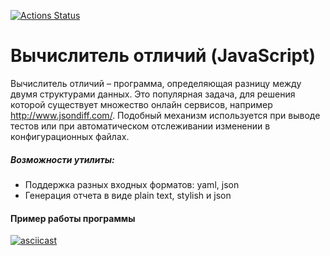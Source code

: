 [![Actions Status](https://github.com/MikhailManzik/frontend-project-lvl2/workflows/hexlet-check/badge.svg)](https://github.com/MikhailManzik/frontend-project-lvl2/actions)

# Вычислитель отличий (JavaScript)

Вычислитель отличий – программа, определяющая разницу между двумя структурами данных. Это популярная задача, для решения которой существует множество онлайн сервисов, например http://www.jsondiff.com/. Подобный механизм используется при выводе тестов или при автоматическом отслеживании изменении в конфигурационных файлах.

##### Возможности утилиты:

- Поддержка разных входных форматов: yaml, json
- Генерация отчета в виде plain text, stylish и json


#### Пример работы программы

[![asciicast](https://asciinema.org/a/7e8z067xLI8VZqBREIZXCgRnb.svg)](https://asciinema.org/a/7e8z067xLI8VZqBREIZXCgRnb)